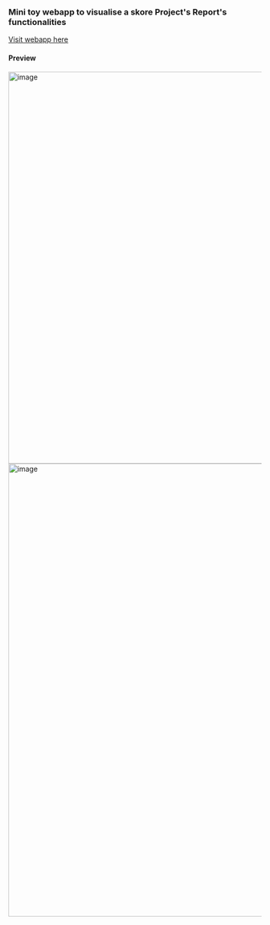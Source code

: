 ### Mini toy webapp to visualise a skore Project's Report's functionalities

[Visit webapp here](https://skore-project-vis.streamlit.app/)

#### Preview

<img width="744" height="780" alt="image" src="https://github.com/user-attachments/assets/0e2b85c3-6d30-4284-a97a-c2329f9df356" />

<img width="622" height="902" alt="image" src="https://github.com/user-attachments/assets/1c89e8f7-c845-456b-8ff3-4201e9225219" />

